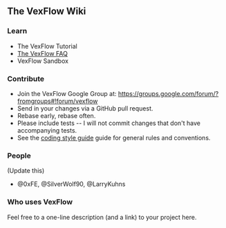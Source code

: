 ## The VexFlow Wiki

### Learn

* The VexFlow Tutorial
* [The VexFlow FAQ](VexFlowFAQ)
* VexFlow Sandbox

### Contribute

* Join the VexFlow Google Group at: https://groups.google.com/forum/?fromgroups#!forum/vexflow
* Send in your changes via a GitHub pull request.
* Rebase early, rebase often.
* Please include tests -- I will not commit changes that don't have accompanying tests.
* See the [coding style guide](CodingStyle) guide for general rules and conventions.

### People

(Update this)

* @0xFE, @SilverWolf90, @LarryKuhns 

### Who uses VexFlow

Feel free to a one-line description (and a link) to your project here.